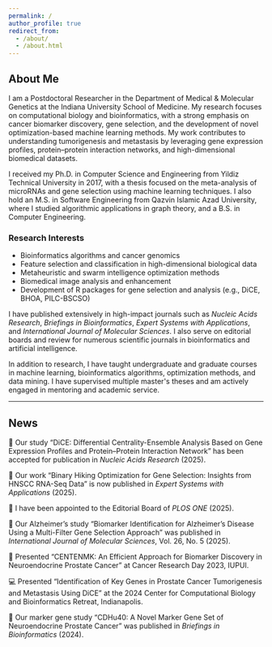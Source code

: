 ```yaml
---
permalink: /
author_profile: true
redirect_from: 
  - /about/
  - /about.html
---
```


## About Me
I am a Postdoctoral Researcher in the Department of Medical & Molecular Genetics at the Indiana University School of Medicine. My research focuses on computational biology and bioinformatics, with a strong emphasis on cancer biomarker discovery, gene selection, and the development of novel optimization-based machine learning methods. My work contributes to understanding tumorigenesis and metastasis by leveraging gene expression profiles, protein–protein interaction networks, and high-dimensional biomedical datasets.

I received my Ph.D. in Computer Science and Engineering from Yildiz Technical University in 2017, with a thesis focused on the meta-analysis of microRNAs and gene selection using machine learning techniques. I also hold an M.S. in Software Engineering from Qazvin Islamic Azad University, where I studied algorithmic applications in graph theory, and a B.S. in Computer Engineering.

### Research Interests

- Bioinformatics algorithms and cancer genomics  
- Feature selection and classification in high-dimensional biological data  
- Metaheuristic and swarm intelligence optimization methods  
- Biomedical image analysis and enhancement  
- Development of R packages for gene selection and analysis (e.g., DiCE, BHOA, PILC-BSCSO)

I have published extensively in high-impact journals such as *Nucleic Acids Research*, *Briefings in Bioinformatics*, *Expert Systems with Applications*, and *International Journal of Molecular Sciences*. I also serve on editorial boards and review for numerous scientific journals in bioinformatics and artificial intelligence.

In addition to research, I have taught undergraduate and graduate courses in machine learning, bioinformatics algorithms, optimization methods, and data mining. I have supervised multiple master's theses and am actively engaged in mentoring and academic service.

---

## News

📢 Our study “DiCE: Differential Centrality-Ensemble Analysis Based on Gene Expression Profiles and Protein–Protein Interaction Network” has been accepted for publication in *Nucleic Acids Research* (2025).  

📢 Our work “Binary Hiking Optimization for Gene Selection: Insights from HNSCC RNA-Seq Data” is now published in *Expert Systems with Applications* (2025).  

📢 I have been appointed to the Editorial Board of *PLOS ONE* (2025).

🧠 Our Alzheimer’s study “Biomarker Identification for Alzheimer’s Disease Using a Multi-Filter Gene Selection Approach” was published in *International Journal of Molecular Sciences*, Vol. 26, No. 5 (2025).  

🧠 Presented “CENTENMK: An Efficient Approach for Biomarker Discovery in Neuroendocrine Prostate Cancer” at Cancer Research Day 2023, IUPUI.

💻 Presented “Identification of Key Genes in Prostate Cancer Tumorigenesis and Metastasis Using DiCE” at the 2024 Center for Computational Biology and Bioinformatics Retreat, Indianapolis.

🧬 Our marker gene study “CDHu40: A Novel Marker Gene Set of Neuroendocrine Prostate Cancer” was published in *Briefings in Bioinformatics* (2024).  
